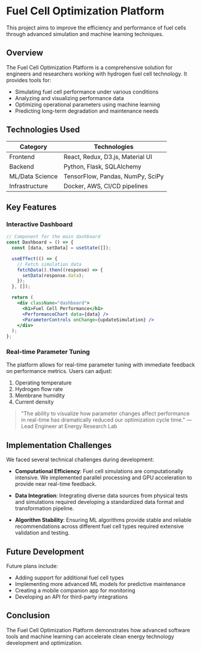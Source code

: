 # Fuel Cell Optimization Platform

This project aims to improve the efficiency and performance of fuel cells through advanced simulation and machine learning techniques.

## Overview

The Fuel Cell Optimization Platform is a comprehensive solution for engineers and researchers working with hydrogen fuel cell technology. It provides tools for:

- Simulating fuel cell performance under various conditions
- Analyzing and visualizing performance data
- Optimizing operational parameters using machine learning
- Predicting long-term degradation and maintenance needs

## Technologies Used

| Category        | Technologies                     |
| --------------- | -------------------------------- |
| Frontend        | React, Redux, D3.js, Material UI |
| Backend         | Python, Flask, SQLAlchemy        |
| ML/Data Science | TensorFlow, Pandas, NumPy, SciPy |
| Infrastructure  | Docker, AWS, CI/CD pipelines     |

## Key Features

### Interactive Dashboard

```jsx
// Component for the main dashboard
const Dashboard = () => {
  const [data, setData] = useState([]);

  useEffect(() => {
    // Fetch simulation data
    fetchData().then((response) => {
      setData(response.data);
    });
  }, []);

  return (
    <div className="dashboard">
      <h1>Fuel Cell Performance</h1>
      <PerformanceChart data={data} />
      <ParameterControls onChange={updateSimulation} />
    </div>
  );
};
```

### Real-time Parameter Tuning

The platform allows for real-time parameter tuning with immediate feedback on performance metrics. Users can adjust:

1. Operating temperature
2. Hydrogen flow rate
3. Membrane humidity
4. Current density

> "The ability to visualize how parameter changes affect performance in real-time has dramatically reduced our optimization cycle time." — Lead Engineer at Energy Research Lab

## Implementation Challenges

We faced several technical challenges during development:

- **Computational Efficiency**: Fuel cell simulations are computationally intensive. We implemented parallel processing and GPU acceleration to provide near real-time feedback.

- **Data Integration**: Integrating diverse data sources from physical tests and simulations required developing a standardized data format and transformation pipeline.

- **Algorithm Stability**: Ensuring ML algorithms provide stable and reliable recommendations across different fuel cell types required extensive validation and testing.

## Future Development

Future plans include:

- Adding support for additional fuel cell types
- Implementing more advanced ML models for predictive maintenance
- Creating a mobile companion app for monitoring
- Developing an API for third-party integrations

## Conclusion

The Fuel Cell Optimization Platform demonstrates how advanced software tools and machine learning can accelerate clean energy technology development and optimization.
